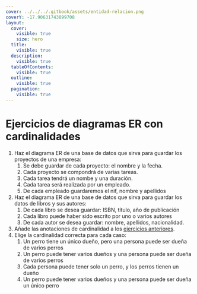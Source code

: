 ```yaml
---
cover: ../../../.gitbook/assets/entidad-relacion.png
coverY: -17.90631743899708
layout:
  cover:
    visible: true
    size: hero
  title:
    visible: true
  description:
    visible: true
  tableOfContents:
    visible: true
  outline:
    visible: true
  pagination:
    visible: true
---
```


# Ejercicios de diagramas ER con cardinalidades

1. Haz el diagrama ER de una base de datos que sirva para guardar los proyectos de una empresa:
   1. Se debe guardar de cada proyecto: el nombre y la fecha.
   2. Cada proyecto se compondrá de varias tareas.
   3. Cada tarea tendrá un nombe y una duración.
   4. Cada tarea será realizada por un empleado.
   5. De cada empleado guardaremos el nif, nombre y apellidos
2. Haz el diagrama ER de una base de datos que sirva para guardar los datos de libros y sus autores:
   1. De cada libro se desea guardar: ISBN, título, año de publicación
   2. Cada libro puede haber sido escrito por uno o varios autores
   3. De cada autor se desea guardar: nombre, apellidos, nacionalidad.
3. Añade las anotaciones de cardinalidad a los [ejercicios anteriores](../../ejercicios-de-diagramas-er/).
4. Elige la cardinalidad correcta para cada caso:
   1. Un perro tiene un único dueño, pero una persona puede ser dueña de varios perros
   2. Un perro puede tener varios dueños y una persona puede ser dueña de varios perros
   3. Cada persona puede tener solo un perro, y los perros tienen un dueño
   4. Un perro puede tener varios dueños y una persona puede ser dueña un único perro
